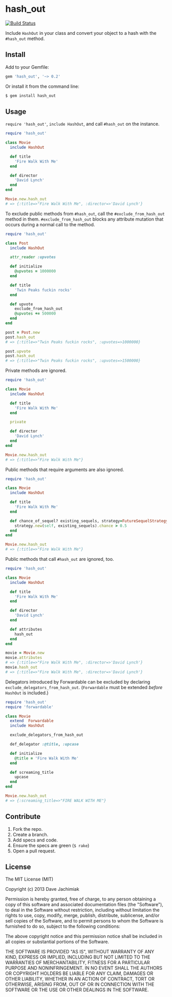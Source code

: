 # hash_out

[![Build Status](https://travis-ci.org/davejachimiak/hash_out.png?branch=master)](https://travis-ci.org/davejachimiak/hash_out)

Include `HashOut` in your class and convert your object to a hash with the `#hash_out` method.

## Install
Add to your Gemfile:
```ruby
gem 'hash_out', '~> 0.2'
```

Or install it from the command line:
```sh
$ gem install hash_out
```

## Usage
`require 'hash_out'`, `include HashOut`, and call `#hash_out` on the instance.

```ruby
require 'hash_out'

class Movie
  include HashOut

  def title
    'Fire Walk With Me'
  end

  def director
    'David Lynch'
  end
end

Movie.new.hash_out
# => {:title=>"Fire Walk With Me", :director=>'David Lynch'}
```

To exclude public methods from `#hash_out`, call the `#exclude_from_hash_out` method in them.
`#exclude_from_hash_out` blocks any attribute mutation that occurs during a normal call to the
method.

```ruby
require 'hash_out'

class Post
  include HashOut

  attr_reader :upvotes

  def initialize
    @upvotes = 1000000
  end

  def title
    'Twin Peaks fuckin rocks'
  end

  def upvote
    exclude_from_hash_out
    @upvotes += 500000
  end
end

post = Post.new
post.hash_out
# => {:title=>"Twin Peaks fuckin rocks", :upvotes=>1000000}

post.upvote
post.hash_out
# => {:title=>"Twin Peaks fuckin rocks", :upvotes=>1500000}
```

Private methods are ignored.
```ruby
require 'hash_out'

class Movie
  include HashOut

  def title
    'Fire Walk With Me'
  end

  private

  def director
    'David Lynch'
  end
end

Movie.new.hash_out
# => {:title=>"Fire Walk With Me"}
```

Public methods that require arguments are also ignored.
```ruby
require 'hash_out'

class Movie
  include HashOut

  def title
    'Fire Walk With Me'
  end

  def chance_of_sequel? existing_sequels, strategy=FutureSequelStrategy
    strategy.new(self, existing_sequels).chance > 0.5
  end
end

Movie.new.hash_out
# => {:title=>"Fire Walk With Me"}
```

Public methods that call `#hash_out` are ignored, too.

```ruby
require 'hash_out'

class Movie
  include HashOut

  def title
    'Fire Walk With Me'
  end

  def director
    'David Lynch'
  end

  def attributes
    hash_out
  end
end

movie = Movie.new
movie.attributes
# => {:title=>"Fire Walk With Me", :director=>'David Lynch'}
movie.hash_out
# => {:title=>"Fire Walk With Me", :director=>'David Lynch'}
```

Delegators introduced by Forwardable can be excluded by declaring
`exclude_delegators_from_hash_out`. (`Forwardable` must be
extended *before* `HashOut` is included.)
```ruby
require 'hash_out'
require 'forwardable'

class Movie
  extend  Forwardable
  include HashOut

  exclude_delegators_from_hash_out

  def_delegator :@title, :upcase

  def initialize
    @title = 'Fire Walk With Me'
  end

  def screaming_title
    upcase
  end
end

Movie.new.hash_out
# => {:screaming_title=>"FIRE WALK WITH ME"}
```

## Contribute
1. Fork the repo.
2. Create a branch.
3. Add specs and code.
4. Ensure the specs are green (`$ rake`)
5. Open a pull request.

## License
The MIT License (MIT)

Copyright (c) 2013 Dave Jachimiak

Permission is hereby granted, free of charge, to any person obtaining a copy
of this software and associated documentation files (the "Software"), to deal
in the Software without restriction, including without limitation the rights
to use, copy, modify, merge, publish, distribute, sublicense, and/or sell
copies of the Software, and to permit persons to whom the Software is
furnished to do so, subject to the following conditions:

The above copyright notice and this permission notice shall be included in
all copies or substantial portions of the Software.

THE SOFTWARE IS PROVIDED "AS IS", WITHOUT WARRANTY OF ANY KIND, EXPRESS OR
IMPLIED, INCLUDING BUT NOT LIMITED TO THE WARRANTIES OF MERCHANTABILITY,
FITNESS FOR A PARTICULAR PURPOSE AND NONINFRINGEMENT. IN NO EVENT SHALL THE
AUTHORS OR COPYRIGHT HOLDERS BE LIABLE FOR ANY CLAIM, DAMAGES OR OTHER
LIABILITY, WHETHER IN AN ACTION OF CONTRACT, TORT OR OTHERWISE, ARISING FROM,
OUT OF OR IN CONNECTION WITH THE SOFTWARE OR THE USE OR OTHER DEALINGS IN
THE SOFTWARE.
